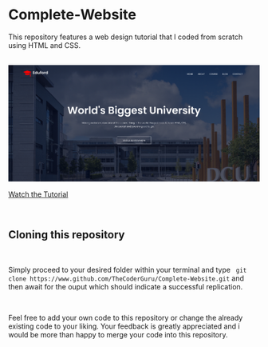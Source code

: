 # Complete-Website

This repository features a web design tutorial that I coded from scratch using HTML and CSS.

<br>

<img src="https://github.com/TheCoderGuru/Complete-Website/blob/main/Screenshot%202021-11-15%208.19.44%20PM.png">

[Watch the Tutorial](https://www.youtube.com/watch?v=oYRda7UtuhA)

<br>


## Cloning this repository

<br>

Simply proceed to your desired folder within your terminal and type ```
git clone https://www.github.com/TheCoderGuru/Complete-Website.git``` and then await for the ouput which should indicate a successful replication.

<br>

Feel free to add your own code to this repository or change the already existing code to your liking. Your feedback is greatly appreciated and i would be more than happy to merge your code into this repository.
